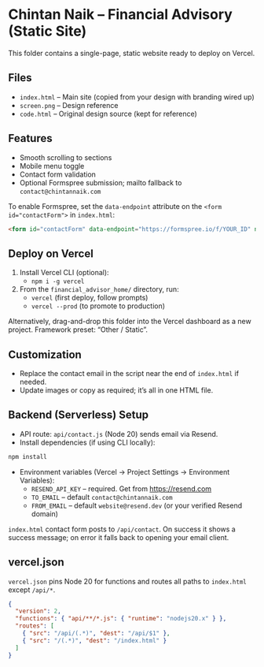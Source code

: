 # Chintan Naik – Financial Advisory (Static Site)

This folder contains a single-page, static website ready to deploy on Vercel.

## Files
- `index.html` – Main site (copied from your design with branding wired up)
- `screen.png` – Design reference
- `code.html` – Original design source (kept for reference)

## Features
- Smooth scrolling to sections
- Mobile menu toggle
- Contact form validation
- Optional Formspree submission; mailto fallback to `contact@chintannaik.com`

To enable Formspree, set the `data-endpoint` attribute on the `<form id="contactForm">` in `index.html`:

```html
<form id="contactForm" data-endpoint="https://formspree.io/f/YOUR_ID" novalidate>
```

## Deploy on Vercel
1. Install Vercel CLI (optional):
   - `npm i -g vercel`
2. From the `financial_advisor_home/` directory, run:
   - `vercel` (first deploy, follow prompts)
   - `vercel --prod` (to promote to production)

Alternatively, drag-and-drop this folder into the Vercel dashboard as a new project. Framework preset: “Other / Static”.

## Customization
- Replace the contact email in the script near the end of `index.html` if needed.
- Update images or copy as required; it’s all in one HTML file.

## Backend (Serverless) Setup

- API route: `api/contact.js` (Node 20) sends email via Resend.
- Install dependencies (if using CLI locally):

```bash
npm install
```

- Environment variables (Vercel → Project Settings → Environment Variables):
  - `RESEND_API_KEY` – required. Get from https://resend.com
  - `TO_EMAIL` – default `contact@chintannaik.com`
  - `FROM_EMAIL` – default `website@resend.dev` (or your verified Resend domain)

`index.html` contact form posts to `/api/contact`. On success it shows a success message; on error it falls back to opening your email client.

## vercel.json

`vercel.json` pins Node 20 for functions and routes all paths to `index.html` except `/api/*`.

```json
{
  "version": 2,
  "functions": { "api/**/*.js": { "runtime": "nodejs20.x" } },
  "routes": [
    { "src": "/api/(.*)", "dest": "/api/$1" },
    { "src": "/(.*)", "dest": "/index.html" }
  ]
}
```
